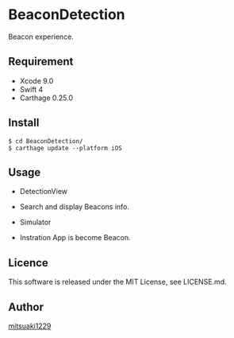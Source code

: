 BeaconDetection
====

Beacon experience.

## Requirement

* Xcode 9.0
* Swift 4
* Carthage 0.25.0

## Install

```
$ cd BeaconDetection/
$ carthage update --platform iOS
```

## Usage

* DetectionView
 - Search and display Beacons info.
* Simulator
 - Instration App is become Beacon.

## Licence

This software is released under the MIT License, see LICENSE.md.

## Author

[mitsuaki1229](https://github.com/mitsuaki1229)
